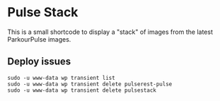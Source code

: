 # Pulse Stack

This is a small shortcode to display a "stack" of images from the latest ParkourPulse images.

## Deploy issues

```
sudo -u www-data wp transient list
sudo -u www-data wp transient delete pulserest-pulse
sudo -u www-data wp transient delete pulsestack
```